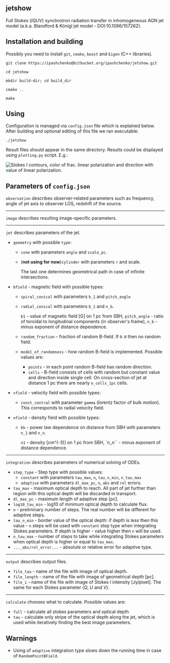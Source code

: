 ## jetshow
Full Stokes (_IQUV_) synchrotron radiation transfer in inhomogeneous AGN jet
model (a.k.a. Blandford & Königl jet model - DOI:10.1086/157262).


## Installation and building

Possibly you need to install ``git``, ``cmake``, ``boost`` and ``Eigen`` (C++
libraries).

``git clone https://ipashchenko@bitbucket.org/ipashchenko/jetshow.git``

``cd jetshow``

``mkdir build-dir; cd build_dir``

``cmake ..``

``make``

## Using

Configuration is managed via ``config.json`` file which is explained below.
After building and optional editing of this file we ran executable:

``./jetshow``

Result files should appear in the same directory. Results could be displayed
using ``plotting.py`` script. E.g.:

![Stokes I contours, color of frac. linear polarization and direction with
value of linear polarization.](https://www.dropbox.com/s/adr38w9f6ay2j8b/bk_jet.png)




## Parameters of ``config.json``
 
 ``observation`` describes observer-related parameters such as
 frequency, angle of jet axis to observer LOS, redshift
 of the source.
 
 ---
 
 ``image`` describes resulting image-specific parameters.
 
 ---
 
 ``jet`` describes parameters of the jet.
 
 * ``geometry`` with possible ``type``:
     * ``cone`` with parameters ``angle`` and ``scale_pc``.
     * (**not using for now**)``cylinder`` with parameters ``r`` and scale.
        
       The last one determines geometrical path in case of infinite
       intersections.
        
 * ``bfield`` - magnetic field with possible types:
     * ``spiral_conical`` with parameters ``b_1`` and ``pitch_angle``
     * ``radial_conical`` with parameters ``b_1`` and ``n_b``.
        
       ``b1`` - value of magnetic field [G] on 1 pc from SBH, ``pitch_angle``
        \- ratio of toroidal to longitudinal components (in observer's frame),
        ``n_b`` - minus exponent of distance dependence.
     * ``random_fraction`` - fraction of random B-field. If ``0.0`` then no
         random field.
     * ``model_of_randomness`` - how random B-field is implemented. Possible
       values are:
         * ``points`` - in each point random B-field has random direction.
         * ``cells`` - B-field consists of cells with random but constant
           value and direction inside single cell. On cross-section of jet at
           distance 1 pc there are nearly ``n_cells_1pc`` cells.
        
 * ``vfield`` - velocity field with possible types:
     * ``const_central`` with parameter ``gamma`` (lorentz factor of bulk
       motion). This corresponds to radial velocity field.
        
 * ``nfield`` - density field with possible types:
     * ``bk`` - power law dependence on distance from SBH with parameters
       ``n_1`` and ``n_n``.
        
       ``n1`` - density [cm^(-3)] on 1 pc from SBH, `n_n`` - minus exponent of
       distance dependence.
  
 ---
  
 ``integration`` describes parameters of numerical solving of ODEs.
 
 * ``step_type`` - Step type with possible values:
     * ``constant`` with parameters ``tau_max``, ``n``, ``tau_n_min``,
       ``n_tau_max``
     * ``adaptive`` with parameters ``dl_max_pc``, ``n``, ``abs`` and
       ``rel`` errors.
 * ``tau_max`` - maximum optical depth to reach. All part of jet further
       than region with this optical depth will be discarded in transport.
 * ``dl_max_pc`` - maximum length of adaptive step [pc].
 * ``log10_tau_min`` - log10 of minimum optical depth to calculate flux.
 * ``n`` - preliminary number of steps. The real number will be different
   for adaptive steps.
 * ``tau_n_min`` - border value of the optical depth: if depth is less then
   this value - ``n`` steps will be used with ``constant`` step type when
   integrating Stokes parameters. If depth is higher - value higher then
   ``n`` will be used.
 * ``n_tau_max`` - number of steps to take while integrating Stokes
   parameters when optical depth is higher or equal to ``tau_max``.
 * ``..._abs/rel_error...`` - absolute or relative error for adaptive type.
    
 ---
    
 ``output`` describes output files.
 
 * ``file_tau`` - name of the file with image of optical depth.
 * ``file_length`` - name of the file with image of geometrical depth [pc].
 * ``file_i`` - name of the file with image of Stokes *I* intensity
   [Jy/pixel]. The same for each Stokes parameter (*Q*, *U* and *V*).
 
 ---
    
 ``calculate`` chooses what to calculate. Possible values are:
 * ``full`` - calculate all stokes parameters and optical depth
 * ``tau`` - calculate only stripe of the optical depth along the jet, which
   is used while iteratively finding the best image parameters.
    
    
## Warnings

 
* Using of ``adaptive`` integration type slows down the running time in case of
``RandomPointBField``.